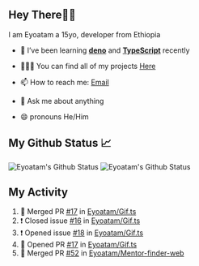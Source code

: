 ## Hey There👋🏽

I am Eyoatam a 15yo, developer from Ethiopia

- 🔭 I’ve been learning **[deno](https://github.com/denoland/deno)** and **[TypeScript](https://github.com/microsoft/TypeScript)** recently 

- 🧑🏽‍💻  You can find all of my projects [Here](https://github.com/Eyoatam?tab=repositories)

- 📫  How to reach me: [Email](mailto:eyoatamtamirat7@gmail.com)

- 💬 Ask me about anything

- 😄 pronouns He/Him

## My Github Status 📈 
<p> 
  <img src="https://github-readme-stats.vercel.app/api?username=Eyoatam&show_icons=true&theme=prussian" alt="Eyoatam's Github Status" />
  <img src="https://github-readme-stats.vercel.app/api/top-langs/?username=Eyoatam&layout=compact&theme=prussian" alt="Eyoatam's Github Status" />
</p>

## My Activity

<!--START_SECTION:activity-->
1. 🎉 Merged PR [#17](https://github.com/Eyoatam/Gif.ts/pull/17) in [Eyoatam/Gif.ts](https://github.com/Eyoatam/Gif.ts)
2. ❗️ Closed issue [#16](https://github.com/Eyoatam/Gif.ts/issues/16) in [Eyoatam/Gif.ts](https://github.com/Eyoatam/Gif.ts)
3. ❗️ Opened issue [#18](https://github.com/Eyoatam/Gif.ts/issues/18) in [Eyoatam/Gif.ts](https://github.com/Eyoatam/Gif.ts)
4. 💪 Opened PR [#17](https://github.com/Eyoatam/Gif.ts/pull/17) in [Eyoatam/Gif.ts](https://github.com/Eyoatam/Gif.ts)
5. 🎉 Merged PR [#52](https://github.com/Eyoatam/Mentor-finder-web/pull/52) in [Eyoatam/Mentor-finder-web](https://github.com/Eyoatam/Mentor-finder-web)
<!--END_SECTION:activity-->
